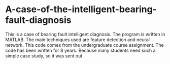 # A-case-of-the-intelligent-bearing-fault-diagnosis
This is a case of bearing fault intelligent diagnosis. The program is written in MATLAB. The main techniques used are feature detection and neural network. This code comes from the undergraduate course assignment. The code has been written for 8 years. Because many students need such a simple case study, so it was sent out
